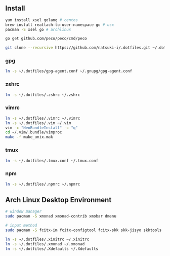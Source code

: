 
Install
-------

```sh
yum install xsel golang # centos
brew install reattach-to-user-namespace go # osx
pacman -S xsel go # archlinux

go get github.com/peco/peco/cmd/peco

git clone --recursive https://github.com/natsuki-i/.dotfiles.git ~/.dotfiles
```

### gpg

```sh
ln -s ~/.dotfiles/gpg-agent.conf ~/.gnupg/gpg-agent.conf
```

### zshrc

```sh
ln -s ~/.dotfiles/.zshrc ~/.zshrc
```

### vimrc

```sh
ln -s ~/.dotfiles/.vimrc ~/.vimrc
ln -s ~/.dotfiles/.vim ~/.vim
vim -c "NeoBundleInstall" -c "q"
cd ~/.vim/.bundle/vimproc
make -f make_unix.mak
```

### tmux

```sh
ln -s ~/.dotfiles/.tmux.conf ~/.tmux.conf
```

### npm

```sh
ln -s ~/.dotfiles/.npmrc ~/.npmrc
```

Arch Linux Desktop Environment
------------------------------

```sh
# window manager
sudo pacman -S xmonad xmonad-contrib xmobar dmenu

# input method
sudo pacman -S fcitx-im fcitx-configtool fcitx-skk skk-jisyo skktools

ln -s ~/.dotfiles/.xinitrc ~/.xinitrc
ln -s ~/.dotfiles/.xmonad ~/.xmonad
ln -s ~/.dotfiles/.Xdefaults ~/.Xdefaults
```
